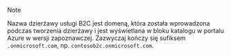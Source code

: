 > [!NOTE]
> Nazwa dzierżawy usługi B2C jest domeną, która została wprowadzona podczas tworzenia dzierżawy i jest wyświetlana w bloku katalogu w portalu Azure w wersji zapoznawczej.  Zazwyczaj kończy się sufiksem `.onmicrosoft.com`, np. `contosob2c.onmicrosoft.com`.
> 
> 



<!--HONumber=Nov16_HO2-->


